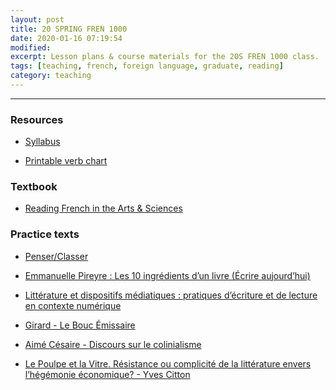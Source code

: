 ```yaml
--- 
layout: post
title: 20 SPRING FREN 1000 
date: 2020-01-16 07:19:54 
modified:   
excerpt: Lesson plans & course materials for the 20S FREN 1000 class. 
tags: [teaching, french, foreign language, graduate, reading]
category: teaching
---
```



- - - 
### Resources

- [Syllabus](https://drive.google.com/file/d/19xu5CtuOLxfFAVMcJDhFo5hKZIvSiqvd/view?usp=sharing)

- [Printable verb chart](https://docs.google.com/spreadsheets/d/1zEhfbdcO_E5Ax_x-ZErxhxx5B-XaWB8XnEmNgWHSvk8/edit?usp=sharing)
 
### Textbook
- [Reading French in the Arts & Sciences](https://drive.google.com/file/d/1FUB9LjQlS-kpdqATr1eD3sMkLqwXnYx-/view?usp=sharing) 


### Practice texts 
- [Penser/Classer](https://drive.google.com/file/d/1FXpPYe7WswW--Cv273dhec5XSmI4scO4/view?usp=sharing)

- [Emmanuelle Pireyre : Les 10 ingrédients d’un livre (Écrire aujourd’hui)](https://drive.google.com/file/d/1IFYsoD4WtqN9DHF07waSZq3CzVVlM1He/view?usp=sharing)

- [Littérature et dispositifs médiatiques : pratiques d’écriture et de lecture en contexte numérique](https://drive.google.com/file/d/1IIZch4kvCXKBwK7IL3xFjLSMBmLFLQwT/view?usp=sharing)

- [Girard - Le Bouc Émissaire](https://drive.google.com/file/d/0B2TprXrSfARQZUFEQ2sxd0dLS0xYeFhPVzBpbFJ5VXo1Zkhr/view?usp=sharing)

- [Aimé Césaire - Discours sur le colinialisme](https://drive.google.com/file/d/0B2TprXrSfARQMXlNeVM5OHF2RUU5Um93RHVMQmtveHVJMmYw/view?usp=sharing) 

- [Le Poulpe et la Vitre. Résistance ou complicité de la
littérature envers l’hégémonie économique? - 
Yves Citton](https://hal.archives-ouvertes.fr/hal-00847129/document)


